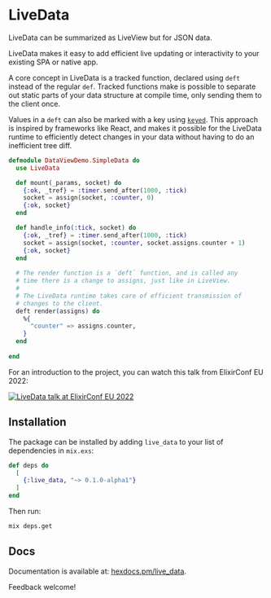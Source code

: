# LiveData

LiveData can be summarized as LiveView but for JSON data.

LiveData makes it easy to add efficient live updating or interactivity to your existing SPA or native app.

A core concept in LiveData is a tracked function, declared using `deft` instead of the regular `def`. Tracked functions make is possible to separate out static parts of your data structure at compile time, only sending them to the client once.

Values in a `deft` can also be marked with a key using [`keyed`](https://hexdocs.pm/live_data/LiveData.html#module-keys). This approach is inspired by frameworks like React, and makes it possible for the LiveData runtime to efficiently detect changes in your data without having to do an inefficient tree diff.

```elixir
defmodule DataViewDemo.SimpleData do
  use LiveData

  def mount(_params, socket) do
    {:ok, _tref} = :timer.send_after(1000, :tick)
    socket = assign(socket, :counter, 0)
    {:ok, socket}
  end

  def handle_info(:tick, socket) do
    {:ok, _tref} = :timer.send_after(1000, :tick)
    socket = assign(socket, :counter, socket.assigns.counter + 1)
    {:ok, socket}
  end
  
  # The render function is a `deft` function, and is called any 
  # time there is a change to assigns, just like in LiveView.
  #
  # The LiveData runtime takes care of efficient transmission of 
  # changes to the client.
  deft render(assigns) do
    %{
      "counter" => assigns.counter,
    }
  end
  
end

```

For an introduction to the project, you can watch this talk from ElixirConf EU 2022:

[![LiveData talk at ElixirConf EU 2022](https://img.youtube.com/vi/I4vVxtrow-E/0.jpg)](https://www.youtube.com/watch?v=I4vVxtrow-E)

## Installation 

The package can be installed
by adding `live_data` to your list of dependencies in `mix.exs`:

```elixir
def deps do
  [
    {:live_data, "~> 0.1.0-alpha1"}
  ]
end
```

Then run:

```sh
mix deps.get
```

## Docs

Documentation is available at: 
[hexdocs.pm/live_data](https://hexdocs.pm/live_data).

Feedback welcome!

